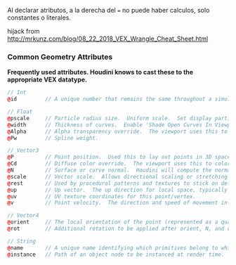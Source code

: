 Al declarar atributos, a la derecha del `=` no puede haber calculos, solo constantes o literales.

hijack from http://mrkunz.com/blog/08_22_2018_VEX_Wrangle_Cheat_Sheet.html

### Common Geometry Attributes

**Frequently used attributes. Houdini knows to cast these to the appropriate VEX datatype.**
```C++
// Int
@id         // A unique number that remains the same throughout a simulation.

// Float
@pscale     // Particle radius size.  Uniform scale.  Set display particles as 'Discs' to visualize.
@width      // Thickness of curves.  Enable 'Shade Open Curves In Viewport' on the object node to visualize.
@Alpha      // Alpha transparency override.  The viewport uses this to set the alpha of OpenGL geometry.
@Pw         // Spline weight.

// Vector3
@P          // Point position.  Used this to lay out points in 3D space.
@Cd         // Diffuse color override.  The viewport uses this to color OpenGL geometry.
@N          // Surface or curve normal.  Houdini will compute the normal if this attribute does not exist.
@scale      // Vector scale.  Allows directional scaling or stretching (in one direction).
@rest       // Used by procedural patterns and textures to stick on deforming and animated surfaces.
@up         // Up vector.  The up direction for local space, typically (0, 1, 0).
@uv         // UV texture coordinates for this point/vertex.
@v          // Point velocity.  The direction and speed of movement in units per second.

// Vector4
@orient     // The local orientation of the point (represented as a quaternion).
@rot        // Additional rotation to be applied after orient, N, and up attributes.

// String
@name       // A unique name identifying which primitives belong to which piece.  Also used to label volumes.
@instance   // Path of an object node to be instanced at render time.
```
